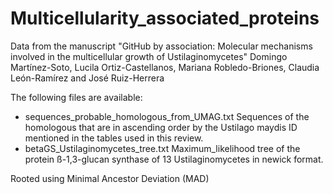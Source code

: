 # Multicellularity_associated_proteins
Data from the manuscript "GitHub by association: Molecular mechanisms involved in the multicellular growth of Ustilaginomycetes"  Domingo Martínez-Soto, Lucila Ortiz-Castellanos, Mariana Robledo-Briones, Claudia León-Ramírez and José Ruiz-Herrera

The following files are available:
* sequences_probable_homologous_from_UMAG.txt Sequences of the homologous that are in ascending order by the Ustilago maydis ID mentioned in the tables used in this review.
* betaGS_Ustilaginomycetes_tree.txt Maximum_likelihood tree of the protein ß-1,3-glucan synthase of 13 Ustilaginomycetes in newick format.

Rooted using Minimal Ancestor Deviation (MAD)
